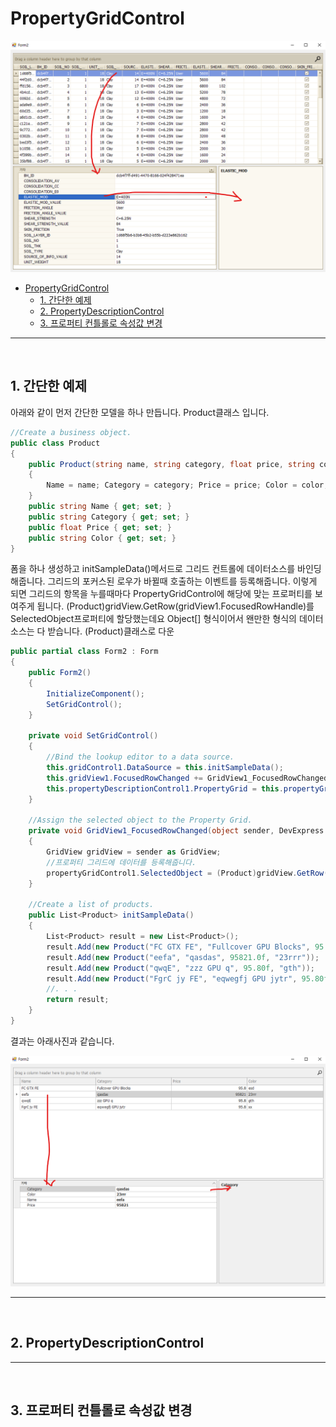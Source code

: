 # PropertyGridControl

![img](../img/devexpress_img/propertygridcontrol/001.png)

- [PropertyGridControl](#propertygridcontrol)
  - [1. 간단한 예제](#1-간단한-예제)
  - [2. PropertyDescriptionControl](#2-propertydescriptioncontrol)
  - [3. 프로퍼티 컨틀롤로 속성값 변경](#3-프로퍼티-컨틀롤로-속성값-변경)

<hr />
<br />

## 1. 간단한 예제 

아래와 같이 먼저 간단한 모델을 하나 만듭니다. Product클래스 입니다.

```C#
//Create a business object.
public class Product
{
    public Product(string name, string category, float price, string color)
    {
        Name = name; Category = category; Price = price; Color = color;
    }
    public string Name { get; set; }
    public string Category { get; set; }
    public float Price { get; set; }
    public string Color { get; set; }
}
```

폼을 하나 생성하고 initSampleData()메서드로 그리드 컨트롤에 데이터소스를 바인딩해줍니다. 그리드의 포커스된 로우가 바뀔때 호출하는 이벤트를 등록해줍니다. 이렇게 되면 그리드의 항목을 누를때마다 PropertyGridControl에 해당에 맞는 프로퍼티를 보여주게 됩니다. (Product)gridView.GetRow(gridView1.FocusedRowHandle)를 SelectedObject프로퍼티에 할당했는데요 Object[] 형식이어서 왠만한 형식의 데이터소스는 다 받습니다. (Product)클래스로 다운

```C#
public partial class Form2 : Form
{
    public Form2()
    {
        InitializeComponent();
        SetGridControl();
    }

    private void SetGridControl()
    {
        //Bind the lookup editor to a data source.
        this.gridControl1.DataSource = this.initSampleData();                                    
        this.gridView1.FocusedRowChanged += GridView1_FocusedRowChanged;
        this.propertyDescriptionControl1.PropertyGrid = this.propertyGridControl1;
    }

    //Assign the selected object to the Property Grid.    
    private void GridView1_FocusedRowChanged(object sender, DevExpress.XtraGrid.Views.Base.FocusedRowChangedEventArgs e)
    {
        GridView gridView = sender as GridView;
        //프로퍼티 그리드에 데이터를 등록해줍니다. 
        propertyGridControl1.SelectedObject = (Product)gridView.GetRow(gridView1.FocusedRowHandle);
    }

    //Create a list of products.
    public List<Product> initSampleData()
    {
        List<Product> result = new List<Product>();
        result.Add(new Product("FC GTX FE", "Fullcover GPU Blocks", 95.80f, "esd"));
        result.Add(new Product("eefa", "qasdas", 95821.0f, "23rrr"));
        result.Add(new Product("qwqE", "zzz GPU q", 95.80f, "gth"));
        result.Add(new Product("FgrC jy FE", "eqwegfj GPU jytr", 95.80f, "xx"));
        //. . .
        return result;
    }
}
```

결과는 아래사진과 같습니다.

![img](../img/devexpress_img/propertygridcontrol/002.png)

<hr />
<br />

## 2. PropertyDescriptionControl



<hr />
<br />

## 3. 프로퍼티 컨틀롤로 속성값 변경